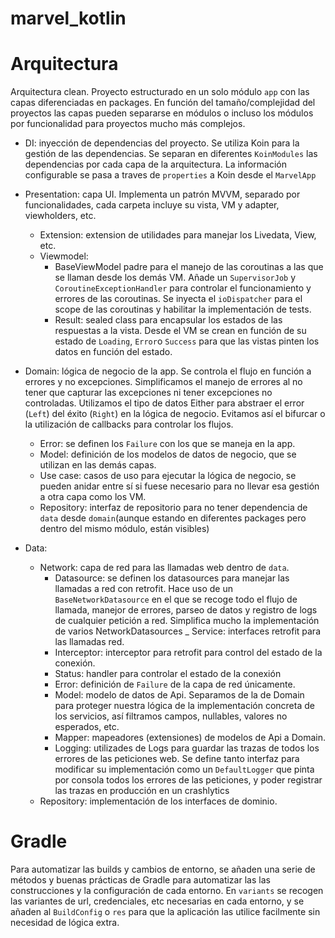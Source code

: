 # marvel_kotlin

# Arquitectura
Arquitectura clean. Proyecto estructurado en un solo módulo `app` con las capas diferenciadas en packages.
En función del tamaño/complejidad del proyectos las capas pueden separarse en módulos o incluso los módulos por funcionalidad
para proyectos mucho más complejos.

* DI: inyección de dependencias del proyecto. Se utiliza Koin para la gestión de las dependencias. Se separan en diferentes 
`KoinModules` las dependencias por cada capa de la arquitectura. La información configurable se pasa a traves de `properties`
a Koin desde el `MarvelApp` 

* Presentation: capa UI. Implementa un patrón MVVM, separado por funcionalidades, cada carpeta incluye 
su vista, VM y adapter, viewholders, etc.
    * Extension: extension de utilidades para manejar los Livedata, View, etc.
    * Viewmodel: 
        - BaseViewModel padre para el manejo de las coroutinas a las que se llaman desde los demás VM.
    Añade un `SupervisorJob` y `CoroutineExceptionHandler` para controlar el funcionamiento y errores de las coroutinas.
    Se inyecta el `ioDispatcher` para el scope de las coroutinas y habilitar la implementación de tests.
        - Result: sealed class para encapsular los estados de las respuestas a la vista. Desde el VM se crean en función 
        de su estado de `Loading`, `Error`o `Success` para que las vistas pinten los datos en función del estado.
    
* Domain: lógica de negocio de la app. Se controla el flujo en función a errores y no excepciones. 
Simplificamos el manejo de errores al no tener que capturar las excepciones ni tener excepciones no controladas.
Utilizamos el tipo de datos Either para abstraer el error (`Left`) del éxito (`Right`) en la lógica de negocio.
Evitamos así el bifurcar o la utilización de callbacks para controlar los flujos.
    * Error: se definen los `Failure` con los que se maneja en la app.
    * Model: definición de los modelos de datos de negocio, que se utilizan en las demás capas.
    * Use case: casos de uso para ejecutar la lógica de negocio, se pueden anidar entre sí si fuese necesario para no llevar esa
    gestión a otra capa como los VM.
    * Repository: interfaz de repositorio para no tener dependencia de `data` desde `domain`(aunque estando en diferentes packages
    pero dentro del mismo módulo, están visibles)

* Data:
    * Network: capa de red para las llamadas web dentro de `data`.
        - Datasource: se definen los datasources para manejar las llamadas a red con retrofit. Hace uso de 
        un `BaseNetworkDatasource` en el que se recoge todo el flujo de llamada, manejor de errores, parseo de 
        datos y registro de logs de cualquier petición a red. Simplifica mucho la implementación de varios NetworkDatasources
        _ Service: interfaces retrofit para las llamadas red.
        - Interceptor: interceptor para retrofit para control del estado de la conexión.
        - Status: handler para controlar el estado de la conexión
        - Error: definición de `Failure` de la capa de red únicamente.
        - Model: modelo de datos de Api. Separamos de la de Domain para proteger nuestra lógica de la implementación
        concreta de los servicios, así filtramos campos, nullables, valores no esperados, etc.
        - Mapper: mapeadores (extensiones) de modelos de Api a Domain.
        - Logging: utilizades de Logs para guardar las trazas de todos los errores de las peticiones web. Se define tanto interfaz 
        para modificar su implementación como un `DefaultLogger` que pinta por consola todos los errores de las peticiones, y 
        poder registrar las trazas en producción en un crashlytics
    * Repository: implementación de los interfaces de dominio.
    
# Gradle
Para automatizar las builds y cambios de entorno, se añaden una serie de métodos y buenas prácticas de Gradle para automatizar las 
las construcciones y la configuración de cada entorno. En `variants` se recogen las variantes de url, credenciales, etc
necesarias en cada entorno, y se añaden al `BuildConfig` o `res` para que la aplicación las utilice facilmente
sin necesidad de lógica extra.